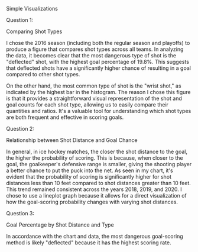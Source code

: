 Simple Visualizations

Question 1:

Comparing Shot Types 

I chose the 2016 season (including both the regular season and playoffs) to produce a figure that compares shot types across all teams. In analyzing the data, it becomes clear that the most dangerous type of shot is the "deflected" shot, with the highest goal percentage of 19.8%. This suggests that deflected shots have a significantly higher chance of resulting in a goal compared to other shot types.

On the other hand, the most common type of shot is the "wrist shot," as indicated by the highest bar in the histogram. The reason I chose this figure is that it provides a straightforward visual representation of the shot and goal counts for each shot type, allowing us to easily compare their quantities and ratios. It's a valuable tool for understanding which shot types are both frequent and effective in scoring goals.

Question 2:

Relationship between Shot Distance and Goal Chance 

In general, in ice hockey matches, the closer the shot distance to the goal, the higher the probability of scoring. This is because, when closer to the goal, the goalkeeper's defensive range is smaller, giving the shooting player a better chance to put the puck into the net. As seen in my chart, it's evident that the probability of scoring is significantly higher for shot distances less than 10 feet compared to shot distances greater than 10 feet. This trend remained consistent across the years 2018, 2019, and 2020. I chose to use a lineplot graph because it allows for a direct visualization of how the goal-scoring probability changes with varying shot distances.

Question 3: 

Goal Percentage by Shot Distance and Type

In accordance with the chart and data, the most dangerous goal-scoring method is likely "deflected" because it has the highest scoring rate.
